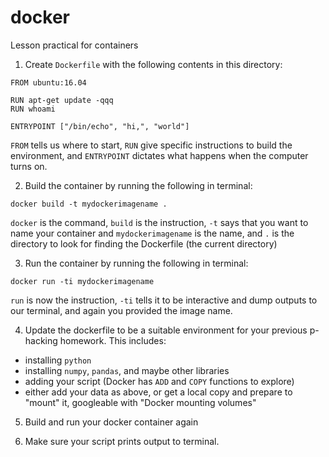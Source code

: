# docker
Lesson practical for containers


1. Create `Dockerfile` with the following contents in this directory:

```
FROM ubuntu:16.04

RUN apt-get update -qqq
RUN whoami

ENTRYPOINT ["/bin/echo", "hi,", "world"]
```

`FROM` tells us where to start, `RUN` give specific instructions to build the environment, and `ENTRYPOINT` dictates what happens when the computer turns on.

2. Build the container by running the following in terminal:

```
docker build -t mydockerimagename .
```

`docker` is the command, `build` is the instruction, `-t` says that you want to name your container and `mydockerimagename` is the name, and `.` is the directory to look for finding the Dockerfile (the current directory)

3. Run the container by running the following in terminal:

```
docker run -ti mydockerimagename
```

`run` is now the instruction, `-ti` tells it to be interactive and dump outputs to our terminal, and again you provided the image name.

4. Update the dockerfile to be a suitable environment for your previous p-hacking homework. This includes:
  - installing `python`
  - installing `numpy`, `pandas`, and maybe other libraries
  - adding your script (Docker has `ADD` and `COPY` functions to explore)
  - either add your data as above, or get a local copy and prepare to "mount" it, googleable with "Docker mounting volumes"
  
5. Build and run your docker container again

6. Make sure your script prints output to terminal.


